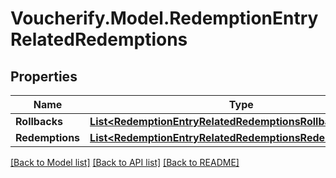 # Voucherify.Model.RedemptionEntryRelatedRedemptions

## Properties

Name | Type | Description | Notes
------------ | ------------- | ------------- | -------------
**Rollbacks** | [**List&lt;RedemptionEntryRelatedRedemptionsRollbacksItem&gt;**](RedemptionEntryRelatedRedemptionsRollbacksItem.md) |  | [optional] 
**Redemptions** | [**List&lt;RedemptionEntryRelatedRedemptionsRedemptionsItem&gt;**](RedemptionEntryRelatedRedemptionsRedemptionsItem.md) |  | [optional] 

[[Back to Model list]](../README.md#documentation-for-models) [[Back to API list]](../README.md#documentation-for-api-endpoints) [[Back to README]](../README.md)

